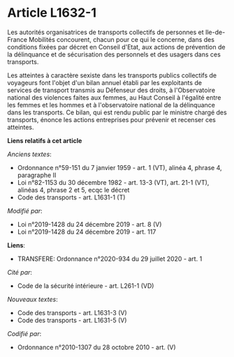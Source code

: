 # Article L1632-1

Les autorités organisatrices de transports collectifs de personnes et Ile-de-France Mobilités concourent, chacun pour ce qui
le concerne, dans des conditions fixées par décret en Conseil d'Etat, aux actions de prévention de la délinquance et de
sécurisation des personnels et des usagers dans ces transports.

Les atteintes à caractère sexiste dans les transports publics collectifs de voyageurs font l'objet d'un bilan annuel établi
par les exploitants de services de transport transmis au Défenseur des droits, à l'Observatoire national des violences faites
aux femmes, au Haut Conseil à l'égalité entre les femmes et les hommes et à l'observatoire national de la délinquance dans
les transports. Ce bilan, qui est rendu public par le ministre chargé des transports, énonce les actions entreprises pour
prévenir et recenser ces atteintes.

**Liens relatifs à cet article**

_Anciens textes_:

  - Ordonnance n°59-151 du 7 janvier 1959 - art. 1 (VT), alinéa 4, phrase 4, paragraphe II
  - Loi n°82-1153 du 30 décembre 1982 - art. 13-3 (VT), art. 21-1 (VT), alinéas 4, phrase 2 et 5, ecqc le décret
  - Code des transports - art. L1631-1 (T)

_Modifié par_:

  - Loi n°2019-1428 du 24 décembre 2019 - art. 8 (V)
  - Loi n°2019-1428 du 24 décembre 2019 - art. 117

**Liens**:

  - TRANSFERE: Ordonnance n°2020-934 du 29 juillet 2020 - art. 1

_Cité par_:

  - Code de la sécurité intérieure - art. L261-1 (VD)

_Nouveaux textes_:

  - Code des transports - art. L1631-3 (V)
  - Code des transports - art. L1631-5 (V)

_Codifié par_:

  - Ordonnance n°2010-1307 du 28 octobre 2010 - art. (V)
